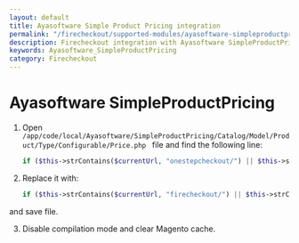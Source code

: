 ```yaml
---
layout: default
title: Ayasoftware Simple Product Pricing integration
permalink: "/firecheckout/supported-modules/ayasoftware-simpleproductpricing/"
description: Firecheckout integration with Ayasoftware SimpleProductPricing
keywords: Ayasoftware_SimpleProductPricing
category: Firecheckout
---
```


# Ayasoftware SimpleProductPricing

 1. Open `/app/code/local/Ayasoftware/SimpleProductPricing/Catalog/Model/Product/Type/Configurable/Price.php
` file and find the following line:

    ```php
    if ($this->strContains($currentUrl, "onestepcheckout/") || $this->strContains($currentUrl, "checkout/cart/") || $this->strContains($currentUrl, "checkout/onepage/") || $this->strContains($currentUrl, "paypal/express/") || $this->strContains($currentUrl, "checkout/multishipping/")  || $this->strContains($currentUrl, "authorizenet/directpost_payment")  ) {
    ```

 2. Replace it with:

    ```php
    if ($this->strContains($currentUrl, "firecheckout/") || $this->strContains($currentUrl, "onestepcheckout/") || $this->strContains($currentUrl, "checkout/cart/") || $this->strContains($currentUrl, "checkout/onepage/") || $this->strContains($currentUrl, "paypal/express/") || $this->strContains($currentUrl, "checkout/multishipping/")  || $this->strContains($currentUrl, "authorizenet/directpost_payment")  ) {
    ```
 and save file.

 3. Disable compilation mode and clear Magento cache.
